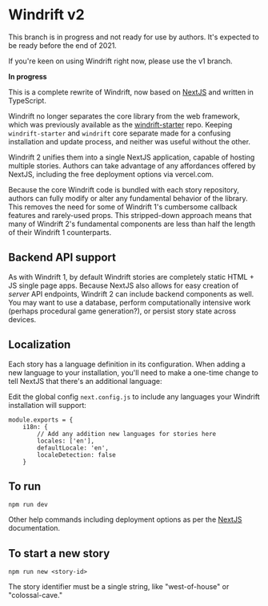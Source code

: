 # Windrift v2

This branch is in progress and not ready for use by authors. It's expected to be ready before the end of 2021.

If you're keen on using Windrift right now, please use the v1 branch.

**In progress**

This is a complete rewrite of Windrift, now based on
<a href="https://nextjs.org/">NextJS</a> and written in TypeScript.

Windrift no longer separates the core library from the web framework, which
was previously available as the <a href="https://github.com/lizadaly/windrift-starter/">windrift-starter</a> repo. Keeping `windrift-starter` and `windrift` core
separate made for a confusing installation and update process, and neither was useful
without the other.

Windrift 2 unifies them into a single NextJS application, capable of hosting
multiple stories. Authors can take advantage of any affordances
offered by NextJS, including the free deployment options via vercel.com.

Because the core Windrift code is bundled with each story repository,
authors can fully modify or alter any fundamental behavior of the
library. This removes the need for some of Windrift 1's cumbersome
callback features and rarely-used props. This stripped-down approach
means that many of Windrift 2's fundamental components are less than
half the length of their Windrift 1 counterparts.

## Backend API support

As with Windrift 1, by default Windrift stories are completely
static HTML + JS single page apps. Because NextJS also allows for easy creation
of _server_ API endpoints, Windrift 2 can include backend components
as well. You may want to use a database, perform computationally intensive
work (perhaps procedural game generation?), or persist story state across
devices.

## Localization

Each story has a language definition in its configuration. When adding a
new language to your installation, you'll need to make a one-time
change to tell NextJS that there's an additional language:

Edit the global config `next.config.js` to include any languages your
Windrift installation will support:

```
module.exports = {
    i18n: {
        // Add any addition new languages for stories here
        locales: ['en'],
        defaultLocale: 'en',
        localeDetection: false
    }
```

## To run

```
npm run dev
```

Other help commands including deployment options as per the
<a href="https://nextjs.org/">NextJS</a> documentation.

## To start a new story

```
npm run new <story-id>
```

The story identifier must be a single string, like "west-of-house" or "colossal-cave."
